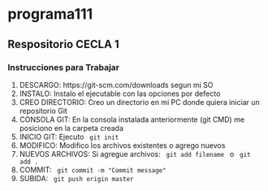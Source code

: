 # programa111

<h2> Respositorio CECLA 1</h2>

<h3>Instrucciones para Trabajar</h3>
<ol type=”1” start=”1”>
<li> DESCARGO: https://git-scm.com/downloads segun mi SO</li>
<li> INSTALO: Instalo el ejecutable con las opciones por defecto</li>
<li> CREO DIRECTORIO: Creo un directorio en mi PC donde quiera iniciar un repositorio Git </li>
<li> CONSOLA GIT: En la consola instalada anteriormente (git CMD) me posiciono en la carpeta creada</li>
<li> INICIO GIT: Ejecuto <code> git init </code>  </li>
<li> MODIFICO: Modifico los archivos existentes o agrego nuevos</li>
<li> NUEVOS ARCHIVOS: Si agregue archivos: <code> git add filename </code> o  <code> git add . </code>   </li>
<li> COMMIT: <code> git commit -m "Commit message" </code> </li>
<li> SUBIDA: <code> git push origin master </code> </li>
</ol>




